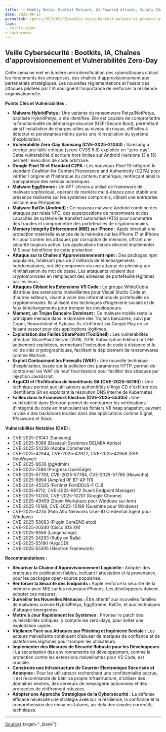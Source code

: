 ```yaml
---
title: '⚡ Weekly Recap: Bootkit Malware, AI-Powered Attacks, Supply Chain Breaches, Zero-Days & More'
date: 2025-09-15
permalink: /posts/2025/09/15/weekly-recap-bootkit-malware-ai-powered-attacks-supply-chain-breaches-zero-days-more/
tags:
- veille-cyber
- hackernews
---
```

## Veille Cybersécurité : Bootkits, IA, Chaînes d'approvisionnement et Vulnérabilités Zero-Day

Cette semaine met en lumière une intensification des cyberattaques ciblant les fondements des entreprises, des chaînes d'approvisionnement aux partenariats stratégiques. Les nouvelles réglementations et l'essor des attaques pilotées par l'IA soulignent l'importance de renforcer la résilience organisationnelle.

**Points Clés et Vulnérabilités :**

*   **Malware HybridPetya :** Une variante du ransomware Petya/NotPetya, baptisée HybridPetya, a été identifiée. Elle est capable de compromettre la fonctionnalité de démarrage sécurisé (UEFI Secure Boot), permettant ainsi l'installation de charges utiles au niveau du noyau, difficiles à détecter et persistantes même après une réinstallation du système d'exploitation.
*   **Vulnérabilité Zero-Day Samsung (CVE-2025-21043) :** Samsung a corrigé une faille critique (score CVSS 8.8) exploitée en "zero-day". Cette vulnérabilité d'écriture hors limites sur Android (versions 13 à 16) permet l'exécution de code arbitraire.
*   **Google Pixel 10 et Standard C2PA :** Les nouveaux Pixel 10 intègrent le standard Coalition for Content Provenance and Authenticity (C2PA) pour vérifier l'origine et l'historique du contenu numérique, renforçant ainsi la transparence des médias numériques.
*   **Malware EggStreme :** Un APT chinois a utilisé ce framework de malware sophistiqué, opérant de manière multi-étapes pour établir une présence résiliente sur les systèmes compromis, ciblant une entreprise militaire aux Philippines.
*   **Malware RatOn (Android) :** Ce nouveau malware Android combine des attaques par relais NFC, des superpositions de ransomware et des capacités de système de transfert automatisé (ATS) pour commettre des fraudes et compromettre des portefeuilles de cryptomonnaies.
*   **Memory Integrity Enforcement (MIE) sur iPhone :** Apple introduit une protection matérielle avancée de la mémoire sur les iPhone 17 et iPhone Air pour contrer les attaques par corruption de mémoire, offrant une sécurité toujours active. Les applications tierces devront implémenter MIE pour bénéficier de cette protection.
*   **Attaque sur la Chaîne d'Approvisionnement npm :** Des packages npm populaires, totalisant plus de 2 milliards de téléchargements hebdomadaires, ont été compromis via une attaque de phishing par réinitialisation de mot de passe. Les attaquants volaient des cryptomonnaies en remplaçant des adresses de portefeuille légitimes par les leurs.
*   **Attaques Ciblant les Extensions VS Code :** Le groupe WhiteCobra distribue des extensions malveillantes pour Visual Studio Code et d'autres éditeurs, visant à voler des informations de portefeuille de cryptomonnaies. Ils utilisent des techniques d'ingénierie sociale et de faux téléchargements pour tromper les développeurs.
*   **Mamont, un Trojan Bancaire Dominant :** Ce malware mobile reste la principale menace dans le domaine des Trojans bancaires, suivi par Coper, Rewardsteal et Pylcasa. Ils s'infiltrent via Google Play en se faisant passer pour des applications légitimes.
*   **Exploitation des Failles SharePoint (ToolShell) :** Les vulnérabilités affectant SharePoint Server (2016, 2019, Subscription Edition) ont été activement exploitées, permettant l'exécution de code à distance et le vol de clés cryptographiques, facilitant le déploiement de ransomwares comme Warlock.
*   **Exploit Contournant les Firewalls (WAF) :** Une nouvelle technique d'exploitation, basée sur la pollution des paramètres HTTP, permet de contourner les WAF de neuf fournisseurs pour faciliter des attaques par injection JavaScript.
*   **ArgoCD et l'Exfiltration de Identifiants Git (CVE-2025-55190) :** Une technique permet aux utilisateurs authentifiés d'Argo CD d'exfiltrer des identifiants Git en exploitant la résolution DNS interne de Kubernetes.
*   **Failles dans le Framework Electron (CVE-2025-55305) :** Une vulnérabilité dans Electron permet de contourner les vérifications d'intégrité du code en manipulant les fichiers V8 heap snapshot, ouvrant la voie à des backdoors locales dans des applications comme Signal, 1Password et Slack.

**Vulnerabilités Notables (CVE) :**

*   CVE-2025-21043 (Samsung)
*   CVE-2025-5086 (Dassault Systèmes DELMIA Apriso)
*   CVE-2025-54236 (Adobe Commerce)
*   CVE-2025-42944, CVE-2025-42922, CVE-2025-42958 (SAP NetWeaver)
*   CVE-2025-9636 (pgAdmin)
*   CVE-2025-7388 (Progress OpenEdge)
*   CVE-2025-57783, CVE-2025-57784, CVE-2025-57785 (Hiawatha)
*   CVE-2025-9994 (Amp'ed RF BT-AP 111)
*   CVE-2024-45325 (Fortinet FortiDDoS-F CLI)
*   CVE-2025-9712, CVE-2025-9872 (Ivanti Endpoint Manager)
*   CVE-2025-10200, CVE-2025-10201 (Google Chrome)
*   CVE-2025-49459 (Zoom Workplace pour Windows sur Arm)
*   CVE-2025-10198, CVE-2025-10199 (Sunshine pour Windows)
*   CVE-2025-4235 (Palo Alto Networks User-ID Credential Agent pour Windows)
*   CVE-2025-58063 (Plugin CoreDNS etcd)
*   CVE-2025-20340 (Cisco IOS XR)
*   CVE-2025-9556 (Langchaingo)
*   CVE-2025-24293 (Ruby on Rails)
*   CVE-2025-55190 (ArgoCD)
*   CVE-2025-55305 (Electron Framework)

**Recommandations :**

*   **Sécuriser la Chaîne d'Approvisionnement Logicielle :** Adopter des pratiques de publication fiables, incluant l'attestation et la provenance, pour les packages open-source populaires.
*   **Renforcer la Sécurité des Endpoints :** Apple renforce la sécurité de la mémoire avec MIE sur les nouveaux iPhones. Les développeurs doivent adopter ces mesures.
*   **Surveiller les Nouvelles Menaces :** Être attentif aux nouvelles familles de malwares comme HybridPetya, EggStreme, RatOn, et aux techniques d'attaque émergentes.
*   **Mettre à Jour Rapidement les Systèmes :** Prioriser le patch des vulnérabilités critiques, y compris les zero-days, pour éviter une exploitation rapide.
*   **Vigilance Face aux Attaques par Phishing et Ingénierie Sociale :** Les acteurs malveillants continuent d'abuser de marques de confiance et de plateformes légitimes pour tromper les utilisateurs.
*   **Implémenter des Mesures de Sécurité Robuste pour les Développeurs :** La sécurisation des environnements de développement, comme la protection contre les extensions malveillantes pour VS Code, est cruciale.
*   **Construire une Infrastructure de Courrier Électronique Sécurisée et Anonyme :** Pour les utilisateurs recherchant une confidentialité accrue, il est recommandé de bâtir sa propre infrastructure, d'utiliser des domaines neutres, des serveurs de messagerie autonomes et des protocoles de chiffrement robustes.
*   **Adopter une Approche Stratégique de la Cybersécurité :** La défense efficace nécessite une stratégie axée sur la résilience, la confiance et la compréhension des menaces futures, au-delà des simples correctifs techniques.

---
[Source](https://thehackernews.com/2025/09/weekly-recap-bootkit-malware-ai-powered.html){:target="_blank"}
